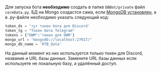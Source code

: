 Для запуска бота **необходимо** создать в папке `DBBot/private` файл `coreData.py`. БД на Mongo создастся сама, если [MongoDB установлен](https://www.mongodb.com/), а в .py-файле необходимо указать следующий код:
```python
token_ds = 'тут токен бота для Discord'
token_tg = "Токен бота Telegram"
tokens = {"OWM":'токен для OWM'}
mongo_url = "mongodb://localhost:27017/"
mongo_db_name = 'RTB_data'

```
На данный момент из них используется только токен для Discord, название и URL базы данных. Замените URL базы данных если используете не локальную базу, а удалённый доступ.
